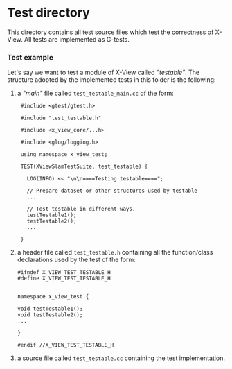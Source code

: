 # Test directory
This directory contains all test source files which test the correctness of 
X-View. All tests are implemented as G-tests.

### Test example
Let's say we want to test a module of X-View called _"testable"_. The 
structure adopted by the implemented tests in this folder is the following:

1) a _"main"_ file called `test_testable_main.cc` of the form:
   ```lang:cpp
    #include <gtest/gtest.h>
  
    #include "test_testable.h"
  
    #include <x_view_core/...h>
  
    #include <glog/logging.h>
  
    using namespace x_view_test;
  
    TEST(XViewSlamTestSuite, test_testable) {
  
      LOG(INFO) << "\n\n====Testing testable====";
  
      // Prepare dataset or other structures used by testable
      ...
      
      // Test testable in different ways.
      testTestable1();
      testTestable2();
      ...
  
    }
    ```

2) a header file called `test_testable.h` containing all the function/class 
declarations used by the test of the form:
   ```lang:cpp
   #ifndef X_VIEW_TEST_TESTABLE_H
   #define X_VIEW_TEST_TESTABLE_H
   
   
   namespace x_view_test {
   
   void testTestable1();   
   void testTestable2();
   ...
   
   }
   
   #endif //X_VIEW_TEST_TESTABLE_H

   ```

3) a source file called `test_testable.cc` containing the test implementation.
